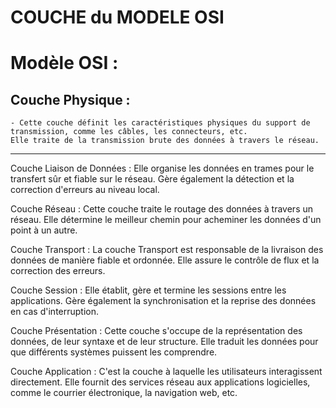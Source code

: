 # **COUCHE du MODELE OSI**

# **Modèle OSI :**

## **Couche Physique :**

    - Cette couche définit les caractéristiques physiques du support de transmission, comme les câbles, les connecteurs, etc.
    Elle traite de la transmission brute des données à travers le réseau.
---
Couche Liaison de Données :
Elle organise les données en trames pour le transfert sûr et fiable sur le réseau.
Gère également la détection et la correction d'erreurs au niveau local.

Couche Réseau :
Cette couche traite le routage des données à travers un réseau.
Elle détermine le meilleur chemin pour acheminer les données d'un point à un autre.

Couche Transport :
La couche Transport est responsable de la livraison des données de manière fiable et ordonnée.
Elle assure le contrôle de flux et la correction des erreurs.

Couche Session :
Elle établit, gère et termine les sessions entre les applications.
Gère également la synchronisation et la reprise des données en cas d'interruption.

Couche Présentation :
Cette couche s'occupe de la représentation des données, de leur syntaxe et de leur structure.
Elle traduit les données pour que différents systèmes puissent les comprendre.

Couche Application :
C'est la couche à laquelle les utilisateurs interagissent directement.
Elle fournit des services réseau aux applications logicielles, comme le courrier électronique, la navigation web, etc.
